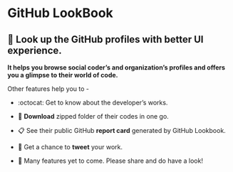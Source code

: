 # GitHub LookBook

##  :mag_right: Look up the GitHub profiles with better UI experience.

**It helps you browse social coder’s and organization’s profiles and offers you a glimpse to their world of code.**

Other features help you to -

- :octocat: Get to know about the developer’s works.
 
- :file_folder: **Download** zipped folder of their codes in one go.
 
- :clipboard: See their public GitHub **report card** generated by GitHub Lookbook.
 
- :rocket: Get a chance to **tweet** your work.
 
- :construction: Many features yet to come. Please share and do have a look!
